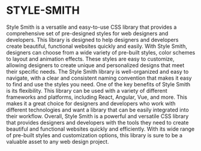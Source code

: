 # STYLE-SMITH

Style Smith is a versatile and easy-to-use CSS library that provides a comprehensive set of pre-designed styles for web designers and developers. This library is designed to help designers and developers create beautiful, functional websites quickly and easily. With Style Smith, designers can choose from a wide variety of pre-built styles, color schemes to layout and animation effects. These styles are easy to customize, allowing designers to create unique and personalized designs that meet their specific needs. The Style Smith library is well-organized and easy to navigate, with a clear and consistent naming convention that makes it easy to find and use the styles you need. One of the key benefits of Style Smith is its flexibility. This library can be used with a variety of different frameworks and platforms, including React, Angular, Vue, and more. This makes it a great choice for designers and developers who work with different technologies and want a library that can be easily integrated into their workflow. Overall, Style Smith is a powerful and versatile CSS library that provides designers and developers with the tools they need to create beautiful and functional websites quickly and efficiently. With its wide range of pre-built styles and customization options, this library is sure to be a valuable asset to any web design project.
